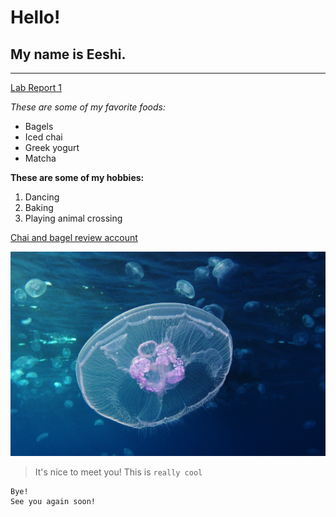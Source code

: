 # Hello!
## My name is Eeshi.
***
[Lab Report 1](lab-report-1-week-0.md)

*These are some of my favorite foods:*
* Bagels
* Iced chai
* Greek yogurt
* Matcha

**These are some of my hobbies:**
1. Dancing
2. Baking
3. Playing animal crossing

[Chai and bagel review account](https://instagram.com/chaiflavoredbagels/)

![Picture of aurelia aurita](moonjelly.png)

> It's nice to meet you!
This is `really cool`
```
Bye!
See you again soon!
```
